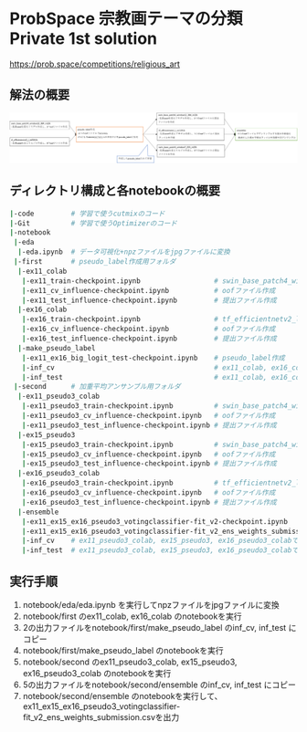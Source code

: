 # ProbSpace 宗教画テーマの分類 Private 1st solution

https://prob.space/competitions/religious_art



## 解法の概要

<img src="image/process.png" alt="process" style="zoom:100%;" />



## ディレクトリ構成と各notebookの概要
```bash
|-code         # 学習で使うcutmixのコード
|-Git          # 学習で使うOptimizerのコード 
|-notebook
 |-eda      
  |-eda.ipynb  # データ可視化+npzファイルをjpgファイルに変換
 |-first       # pseudo_label作成用フォルダ
  |-ex11_colab 
   |-ex11_train-checkpoint.ipynb                  # swin_base_patch4_window12_384_in22kの学習
   |-ex11_cv_influence-checkpoint.ipynb           # oofファイル作成
   |-ex11_test_influence-checkpoint.ipynb         # 提出ファイル作成
  |-ex16_colab 
   |-ex16_train-checkpoint.ipynb                  # tf_efficientnetv2_l_in21ft1kの学習
   |-ex16_cv_influence-checkpoint.ipynb           # oofファイル作成
   |-ex16_test_influence-checkpoint.ipynb         # 提出ファイル作成
  |-make_pseudo_label
   |-ex11_ex16_big_logit_test-checkpoint.ipynb    # pseudo_label作成
   |-inf_cv                                       # ex11_colab, ex16_colabで作成したoofファイル
   |-inf_test                                     # ex11_colab, ex16_colabで作成した提出ファイル
 |-second      # 加重平均アンサンブル用フォルダ
  |-ex11_pseudo3_colab 
   |-ex11_pseudo3_train-checkpoint.ipynb          # swin_base_patch4_window12_384_in22kの学習
   |-ex11_pseudo3_cv_influence-checkpoint.ipynb   # oofファイル作成
   |-ex11_pseudo3_test_influence-checkpoint.ipynb # 提出ファイル作成
  |-ex15_pseudo3
   |-ex15_pseudo3_train-checkpoint.ipynb          # swin_base_patch4_window7_224_in22kの学習
   |-ex15_pseudo3_cv_influence-checkpoint.ipynb   # oofファイル作成
   |-ex15_pseudo3_test_influence-checkpoint.ipynb # 提出ファイル作成
  |-ex16_pseudo3_colab 
   |-ex16_pseudo3_train-checkpoint.ipynb          # tf_efficientnetv2_l_in21ft1kの学習
   |-ex16_pseudo3_cv_influence-checkpoint.ipynb   # oofファイル作成
   |-ex16_pseudo3_test_influence-checkpoint.ipynb # 提出ファイル作成
  |-ensemble
   |-ex11_ex15_ex16_pseudo3_votingclassifier-fit_v2-checkpoint.ipynb            # 加重平均アンサンブル実行
   |-ex11_ex15_ex16_pseudo3_votingclassifier-fit_v2_ens_weights_submission.csv  # 最終提出ファイル
   |-inf_cv    # ex11_pseudo3_colab, ex15_pseudo3, ex16_pseudo3_colabで作成したoofファイル
   |-inf_test  # ex11_pseudo3_colab, ex15_pseudo3, ex16_pseudo3_colabで作成した提出ファイル
```



## 実行手順

1. notebook/eda/eda.ipynb を実行してnpzファイルをjpgファイルに変換
2. notebook/first のex11_colab, ex16_colab のnotebookを実行
3. 2の出力ファイルをnotebook/first/make_pseudo_label のinf_cv, inf_test にコピー
4. notebook/first/make_pseudo_label のnotebookを実行
5. notebook/second のex11_pseudo3_colab, ex15_pseudo3, ex16_pseudo3_colab のnotebookを実行
6. 5の出力ファイルをnotebook/second/ensemble のinf_cv, inf_test にコピー
7. notebook/second/ensemble のnotebookを実行して、ex11_ex15_ex16_pseudo3_votingclassifier-fit_v2_ens_weights_submission.csvを出力
